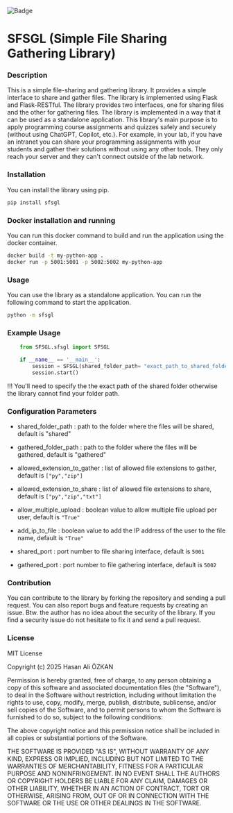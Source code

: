 ![Badge](https://img.shields.io/pypi/v/SFSGL.svg)
# **SFSGL (Simple File Sharing Gathering Library)**

### Description
This is a simple file-sharing and gathering library. It provides a simple interface to share and gather files. The library is implemented using Flask and Flask-RESTful. The library provides two interfaces, one for sharing files and the other for gathering files. The library is implemented in a way that it can be used as a standalone application. This library's main purpose is to apply programming course assignments and quizzes safely and securely (without using ChatGPT, Copilot, etc.). For example, in your lab, if you have an intranet you can share your programming assignments with your students and gather their solutions without using any other tools. They only reach your server and they can't connect outside of the lab network.

### Installation
You can install the library using pip.

```bash
pip install sfsgl
```

### Docker installation and running
You can run this docker command to build and run the application using the docker container.
```bash
docker build -t my-python-app .
docker run -p 5001:5001 -p 5002:5002 my-python-app
```



### Usage
You can use the library as a standalone application. You can run the following command to start the application.

```bash
python -m sfsgl
```

### Example Usage
```python 
    from SFSGL.sfsgl import SFSGL

    if __name__ == '__main__':
        session = SFSGL(shared_folder_path= "exact_path_to_shared_folder")
        session.start()
```

!!! You'll need to specify the the exact path of the shared folder otherwise the library cannot find your folder path. 



### Configuration Parameters

- shared_folder_path : path to the folder where the files will be shared, default is "shared"

- gathered_folder_path : path to the folder where the files will be gathered, default is "gathered"

- allowed_extension_to_gather : list of allowed file extensions to gather, default is ```["py","zip"]```

- allowed_extension_to_share : list of allowed file extensions to share, default is ```["py","zip","txt"]```

- allow_multiple_upload : boolean value to allow multiple file upload per user, default is ```"True"```

- add_ip_to_file : boolean value to add the IP address of the user to the file name, default is ```"True"```

- shared_port : port number to file sharing interface, default is ```5001```

- gathered_port : port number to file gathering interface, default is ```5002```






### Contribution
You can contribute to the library by forking the repository and sending a pull request. 
You can also report bugs and feature requests by creating an issue. Btw. the author has
no idea about the security of the library. If you find a security issue do not hesitate 
to fix it  and send a pull request. 



### License

MIT License

Copyright (c) 2025 Hasan Ali ÖZKAN

Permission is hereby granted, free of charge, to any person obtaining a copy
of this software and associated documentation files (the "Software"), to deal
in the Software without restriction, including without limitation the rights
to use, copy, modify, merge, publish, distribute, sublicense, and/or sell
copies of the Software, and to permit persons to whom the Software is
furnished to do so, subject to the following conditions:

The above copyright notice and this permission notice shall be included in all
copies or substantial portions of the Software.

THE SOFTWARE IS PROVIDED "AS IS", WITHOUT WARRANTY OF ANY KIND, EXPRESS OR
IMPLIED, INCLUDING BUT NOT LIMITED TO THE WARRANTIES OF MERCHANTABILITY,
FITNESS FOR A PARTICULAR PURPOSE AND NONINFRINGEMENT. IN NO EVENT SHALL THE
AUTHORS OR COPYRIGHT HOLDERS BE LIABLE FOR ANY CLAIM, DAMAGES OR OTHER
LIABILITY, WHETHER IN AN ACTION OF CONTRACT, TORT OR OTHERWISE, ARISING FROM,
OUT OF OR IN CONNECTION WITH THE SOFTWARE OR THE USE OR OTHER DEALINGS IN THE
SOFTWARE.
